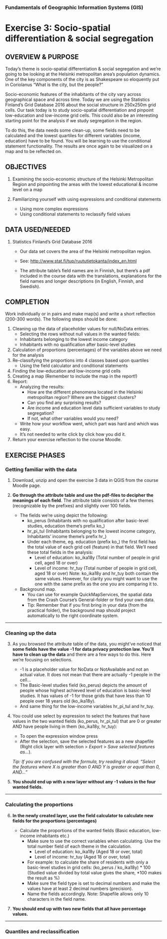 ### Fundamentals of Geographic Information Systems (GIS)

# Exercise 3: Socio-spatial differentiation & social segregation

## OVERVIEW & PURPOSE
Today’s theme is socio-spatial differentiation & social segregation and we’re going to be looking at the
Helsinki metropolitan area’s population dynamics.  One of the key components of the city is as Shakespeare so eloquently put in Coriolanus “What is the city, but the people?”

Socio-economic features of the inhabitants of the city vary across geographical space and across time.
Today we are using the Statistics Finland’s Grid Database 2016 about the social structure in 250x250m
grid cells. Our task today is to study socio-spatial differentiation and pinpoint low-education and low-income
grid cells. This could also be an interesting starting point for the analysis if we study segregation
in the region.

To do this, the data needs some clean-up, some fields need to be calculated and the lowest quartiles for
different variables (income, education) have to be found. You will be learning to use the conditional statement
functionality. The results are once again to be visualized on a map and to be
reflected on.

## OBJECTIVES
1. Examining the socio-economic structure of the Helsinki Metropolitan Region and pinpointing the
areas with the lowest educational & income level on a map

2. Familiarizing yourself with using expressions and conditional statements
	- Using more complex expressions
	- Using conditional statements to reclassify field values

## DATA USED/NEEDED

1. Statistics Finland’s Grid Database 2016
	- Our data set covers the area of the Helsinki metropolitan region.
	
	- See: http://www.stat.fi/tup/ruututietokanta/index_en.html
	
	- The attribute table’s field names are in Finnish, but there’s a pdf included in the course
data with the translations, explanations for the field names and longer descriptions (in
English, Finnish, and Swedish).

## COMPLETION
Work individually or in pairs and make map(s) and write a short reflection (200-300 words). The following
steps should be done:
1. Cleaning up the data of placeholder values for null/NoData entries.
	- Selecting the rows without null values in the wanted fields:
	- Inhabitants belonging to the lowest income category
	- Inhabitants with no qualification after basic-level studies
2. Calculation of proportions (percentages) of the variables above we need for the analysis
3. Re-classifying the proportions into 4 classes based upon quartiles
	- Using the field calculator and conditional statements
4. Finding the low-education and low-income grid cells
5. Creating a map (Remember to include the map in the report!)
6. Report:
	- Analyzing the results:
		- How are the different phenomena located in the Helsinki metropolitan region? Where are the biggest clusters?
		- Can you find any surprising results?
		- Are income and education level data sufficient variables to study segregation?
		- If not, what other variables would you need?
	- Write how your workflow went, which part was hard and which was easy.
	- It’s not needed to write click by click how you did it.
7. Return your exercise reflection to the course Moodle.

## EXERCISE PHASES

### Getting familiar with the data

1. Download, unzip and open the exercise 3 data in QGIS from the course Moodle page.

2. **Go through the attribute table and use the pdf-files to decipher the meanings of each field**. The attribute table consists of a few themes (recognizable by the prefixes) and slightly over 100 fields.
	- The fields we’re using depict the following:
		- ko_perus (Inhabitants with no qualification after basic-level studies, education theme’s prefix ko_)
		- hr_pi_tul (Inhabitants belonging to the lowest income category, Inhabitants’ income theme’s prefix hr_)
		- Under each theme, eg. education (prefix ko_) the first field has the total value of each grid cell (feature) in that field. We’ll need these total fields in the analysis:
			- Level of education: ko_ika18y (Total number of people in grid cell, aged 18 or over)
			- Level of income: hr_tuy (Total number of people in grid cell, aged 18 or over)
			Note: ko_ika18y and hr_tuy both contain the same values. However, for clarity you might want to use the one with the same prefix as the one you are comparing it to.
	- Background map.
		- You can use for example QuickMapServices, the spatial data from the Crash Course’s General-folder or find your own data.
		- Tip: Remember that if you first bring in your data (from the practical folder), the background map should project automatically to the right coordinate system.

--- 

### Cleaning up the data

3. As you browsed the attribute table of the data, you might’ve noticed that **some fields have
the value -1 for data privacy protection law. You’ll have to clean up the data** and there are a few
ways to do this. Here we’re focusing on selections.
	- -1 is a placeholder value for NoData or NotAvailable and not an actual value. It does not mean that there are actually -1 people in the cell...
	- The Basic-level studies field (ko_perus) depicts the amount of people whose highest achieved level of education is basic-level studies. It has values of -1 for those grids that have less than 10 people over 18 years old (ko_ika18y).
	- And same thing for the low-income variables hr_pi_tul and hr_tuy.

4. You could use select by expression to select the features that have values in the two wanted fields (ko_perus, hr_pi_tul) that are 0 or greater AND have people living in them (ko_ika18y, hr_tuy):
	- To open the expression window press
	- After the selection, save the selected features as a new shapefile (Right click layer with selection > *Export* > *Save selected features as…*).

	*Tip: If you are confused with the formula, try reading it aloud: “Select the features where X is greater than 0 AND Y is greater or equal than 0, AND…”*

5. **You should end up with a new layer without any -1 values in the four wanted fields.**

---

### Calculating the proportions

6. **In the newly created layer, use the field calculator to calculate new fields for the proportions
(percentages)**
	- Calculate the proportions of the wanted fields (Basic education, low-income inhabitants etc.)
		- Make sure to use the correct variables when calculating. Use the total number field of each theme in the calculation.
			- Level of education: ko_ika18y (Aged 18 or over, total)
			- Level of income: hr_tuy (Aged 18 or over, total)
		- For example: to calculate the share of residents with only a basic-level studies in grid cells: (ko_perus / ko_ika18y) * 100 (Studied value divided by total value gives the share, *100 makes the result as %)
		- Make sure the field type is set to decimal numbers and make the values have at least 2 decimal numbers (precision).
		- Name the fields accordingly. Note: Shapefile allows only 10 characters in the
field name.

7. **You should end up with two new fields that all have percentage values.**

--- 

### Quantiles and reclassification



 



<!--stackedit_data:
eyJkaXNjdXNzaW9ucyI6eyJlVGM4YW9CSm43emRyZjBrIjp7In
N0YXJ0IjoyNTEsImVuZCI6MjU5LCJ0ZXh0IjoiSGVsc2lua2ki
fSwiUVAxWENiQ3BSc2QwbFZxNSI6eyJzdGFydCI6MTIzNCwiZW
5kIjoxMjQyLCJ0ZXh0IjoiSGVsc2lua2kifSwiV3Z6bnlmS0xY
dm5sRURpNCI6eyJzdGFydCI6MTc3NywiZW5kIjoxNzg5LCJ0ZX
h0IjoicGRmIGluY2x1ZGVkIn0sIkJ3ZFRwa3lIblpFQmNOclgi
Onsic3RhcnQiOjMzNjEsImVuZCI6MzM3MCwidGV4dCI6InBkZi
1maWxlcyJ9LCI1dUhCTVNsNU1TbVpicFZqIjp7InN0YXJ0Ijoz
MjI3LCJlbmQiOjMzMTEsInRleHQiOiIxLiBEb3dubG9hZCwgdW
56aXAgYW5kIG9wZW4gdGhlIGV4ZXJjaXNlIDMgZGF0YSBpbiBR
R0lTIGZyb20gdGhlIGNvdXJzZSBNb29kbGXigKYifSwiMnRTWG
x6M095cmpWSHZGaiI6eyJzdGFydCI6NDMxOCwiZW5kIjo0NDQw
LCJ0ZXh0IjoiLSBZb3UgY2FuIHVzZSBmb3IgZXhhbXBsZSBRdW
lja01hcFNlcnZpY2VzLCB0aGUgc3BhdGlhbCBkYXRhIGZyb20g
dGhlIENyYXNoIENvdeKApiJ9LCJEdmdmcEpzZnZ3Y05mOGlWIj
p7InN0YXJ0Ijo1MzQwLCJlbmQiOjU1MzgsInRleHQiOiI0LiBZ
b3UgY291bGQgdXNlIHNlbGVjdCBieSBleHByZXNzaW9uIHRvIH
NlbGVjdCB0aGUgZmVhdHVyZXMgdGhhdCBoYXZlIHZhbHVlcyBp
4oCmIn0sIlJpYktXVTFRQzdyWkNCWDUiOnsic3RhcnQiOjU1Nz
IsImVuZCI6NTU3NywidGV4dCI6InByZXNzIn0sIktmMzRvY21p
TEI5NXg5MksiOnsic3RhcnQiOjExNzQsImVuZCI6MTE4NCwidG
V4dCI6Ik9CSkVDVElWRVMifX0sImNvbW1lbnRzIjp7IjNMb0dL
ZVFGRU1XempiRTEiOnsiZGlzY3Vzc2lvbklkIjoiZVRjOGFvQk
puN3pkcmYwayIsInN1YiI6ImdoOjQwMzA0Nzg4IiwidGV4dCI6
IlVwZGF0ZSBpZiBhcHBsaWNhYmxlIiwiY3JlYXRlZCI6MTY4Nj
Q3NjQzNjg3OH0sImxQa2xVRmJFNGVVMjAzNFoiOnsiZGlzY3Vz
c2lvbklkIjoiUVAxWENiQ3BSc2QwbFZxNSIsInN1YiI6ImdoOj
QwMzA0Nzg4IiwidGV4dCI6IlVwZGF0ZSBpZiBhcHBsaWNhYmxl
IiwiY3JlYXRlZCI6MTY4NjQ3NjU3OTU2N30sIkJ1QkZtaWpHaX
JqRWM1VWsiOnsiZGlzY3Vzc2lvbklkIjoiV3Z6bnlmS0xYdm5s
RURpNCIsInN1YiI6ImdoOjQwMzA0Nzg4IiwidGV4dCI6IkFkZC
BwYWdlIiwiY3JlYXRlZCI6MTY4NjQ3NjczNjA1NX0sIlBLQmFK
WmEzZG13bFZxRjUiOnsiZGlzY3Vzc2lvbklkIjoiQndkVHBreU
huWkVCY05yWCIsInN1YiI6ImdoOjQwMzA0Nzg4IiwidGV4dCI6
IlJlZmVyZW5jZSIsImNyZWF0ZWQiOjE2ODY0Nzc0NzU4ODh9LC
J3N0VWUzJ4TVB6UmNJQ0xmIjp7ImRpc2N1c3Npb25JZCI6IjV1
SEJNU2w1TVNtWmJwVmoiLCJzdWIiOiJnaDo0MDMwNDc4OCIsIn
RleHQiOiJBZGQgaW5zdHJ1Y3Rpb25zIHRvIGRvd25sb2FkIGRh
dGEgdGhlbXNlbHZlcyIsImNyZWF0ZWQiOjE2ODY0Nzc0OTQxMj
B9LCIyM2NFS2Q1bWUzY0VsSUY1Ijp7ImRpc2N1c3Npb25JZCI6
IjJ0U1hsejNPeXJqVkh2RmoiLCJzdWIiOiJnaDo0MDMwNDc4OC
IsInRleHQiOiJBZGQgaW5zdHJ1Y3Rpb25zIG9uIGhvdyB0byB1
c2UgdGhpcyIsImNyZWF0ZWQiOjE2ODY0Nzc1NDk3OTF9LCJRdD
FrdDdXaFBBa1ZBbXhEIjp7ImRpc2N1c3Npb25JZCI6IkR2Z2Zw
SnNmdndjTmY4aVYiLCJzdWIiOiJnaDo0MDMwNDc4OCIsInRleH
QiOiJBZGQgcGljdHVyZSBvZiBleHByZXNzaW9uIiwiY3JlYXRl
ZCI6MTY4NjQ3ODMwMzg4N30sIlpyMktacVRSV3BxajZTTlQiOn
siZGlzY3Vzc2lvbklkIjoiUmliS1dVMVFDN3JaQ0JYNSIsInN1
YiI6ImdoOjQwMzA0Nzg4IiwidGV4dCI6IkFkZCBwaWN0dXJlIi
wiY3JlYXRlZCI6MTY4NjQ3ODU5NTQ1NH0sInppTlBGc05uMmEz
cmxYSkIiOnsiZGlzY3Vzc2lvbklkIjoiS2YzNG9jbWlMQjk1eD
kySyIsInN1YiI6ImdoOjQwMzA0Nzg4IiwidGV4dCI6IlVwZGF0
ZSB3aXRoIHBvc2l0aW9uIGluIGNvdXJzZSIsImNyZWF0ZWQiOj
E2ODY0Nzk0Njk2NTV9fSwiaGlzdG9yeSI6Wy0xODU5MTI2OTI3
LC0xMzExNTI5NDA1LDUxNjIxMzI0OCwtMTcyNTc3MjE2MSwxNj
c3MDI5MTUxLC0xMzMyMDg3OTYzXX0=
-->